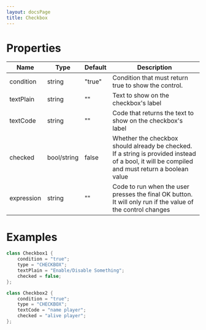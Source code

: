 ```yaml
---
layout: docsPage
title: Checkbox
---
```


# Properties

<table>
    <thead>
        <tr>
            <th>Name</th>
            <th>Type</th>
            <th>Default</th>
            <th>Description</th>
        </tr>
    </thead>
    <tbody>
        <tr>
            <td>condition</td>
            <td>string</td>
            <td>"true"</td>
            <td>Condition that must return true to show the control.</td>
        </tr>
        <tr>
            <td>textPlain</td>
            <td>string</td>
            <td>""</td>
            <td>Text to show on the checkbox's label</td>
        </tr>
        <tr>
            <td>textCode</td>
            <td>string</td>
            <td>""</td>
            <td>Code that returns the text to show on the checkbox's label</td>
        </tr>
        <tr>
            <td>checked</td>
            <td>bool/string</td>
            <td>false</td>
            <td>Whether the checkbox should already be checked. If a string is provided instead of a bool, it will be compiled and must return a boolean value</td>
        </tr>
        <tr>
            <td>expression</td>
            <td>string</td>
            <td>""</td>
            <td>Code to run when the user presses the final OK button. It will only run if the value of the control changes</td>
        </tr>
    </tbody>
</table>

# Examples
```c++
class Checkbox1 {
    condition = "true";
    type = "CHECKBOX";
    textPlain = "Enable/Disable Something";
    checked = false;
};

class Checkbox2 {
    condition = "true";
    type = "CHECKBOX";
    textCode = "name player";
    checked = "alive player";
};
```
